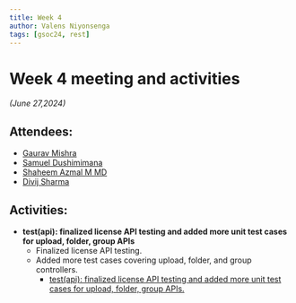 ```yaml
---
title: Week 4
author: Valens Niyonsenga
tags: [gsoc24, rest]
---
```


<!--
SPDX-License-Identifier: CC-BY-SA-4.0

SPDX-FileCopyrightText: 2024 Valens Niyonsenga <valensniyonsenga2003@gmail.com>
-->

# Week 4 meeting and activities

_(June 27,2024)_  

## Attendees:

- [Gaurav Mishra](https://github.com/GMishx)
- [Samuel Dushimimana](https://github.com/dushimsam)
- [Shaheem Azmal M MD](https://github.com/shaheemazmalmmd)
- [Divij Sharma](https://github.com/dvjsharma)

## Activities:

- **test(api): finalized license API testing and added more unit test cases for upload, folder, group APIs**
  - Finalized license API testing.
  - Added more test cases covering upload, folder, and group controllers.
    - [test(api): finalized license API testing and added more unit test cases for upload, folder, group APIs.](https://github.com/fossology/fossology/pull/2767)
